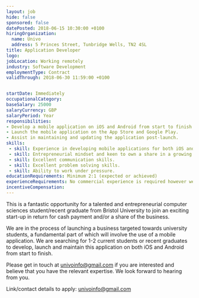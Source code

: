 ```yaml
---
layout: job
hide: false
sponsored: false
datePosted: 2018-06-15 10:30:00 +0100
hiringOrganization:
  name: Univo
  address: 5 Princes Street, Tunbridge Wells, TN2 4SL
title: Application Developer
logo:
jobLocation: Working remotely
industry: Software Development
employmentType: Contract
validThrough: 2018-06-30 11:59:00 +0100


startDate: Immediately
occupationalCategory:
baseSalary: 25000
salaryCurrency: GBP
salaryPeriod: Year
responsibilities:
- Develop a mobile application on iOS and Android from start to finish.
- Launch the mobile application on the App Store and Google Play.
- Assist in maintaining and updating the application post-launch.
skills:
 - skill: Experience in developing mobile applications for both iOS and Android from start to finish as well as launching on respective app stores.
 - skill: Entrepreneurial mindset and keen to own a share in a growing business.
 - skill: Excellent communication skills.
 - skill: Excellent problem solving skills.
 - skill: Ability to work under pressure.
educationRequirements: Minimum 2:1 (expected or achieved)
experienceRequirements: No commercial experience is required however we would expect candidates to be able to show examples of skill and success in university projects/extra curricular activities involving app development.
incentiveCompensation:
---
```

This is a fantastic opportunity for a talented and entrepreneurial computer sciences student/recent graduate from Bristol University to join an exciting start-up in return for cash payment and/or a share of the business.

We are in the process of launching a business targeted towards university students, a fundamental part of which will involve the use of a mobile application. We are searching for 1-2 current students or recent graduates to develop, launch and maintain this application on both iOS and Android from start to finish.

Please get in touch at univoinfo@gmail.com if you are interested and believe that you have the relevant expertise. We look forward to hearing from you.

Link/contact details to apply:
univoinfo@gmail.com
